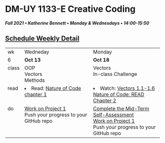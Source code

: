 # DM-UY 1133-E Creative Coding
##### Fall 2021 • Katherine Bennett • Monday & Wednesdays • 14:00-15:50

## [Schedule Weekly Detail](Calendar.md) 

<table>
<tr>
<td>wk</td>
<td>Wedneday</td>
<td>Monday </td>
</tr>
<!-- dates -->
<tr>
  <td valign="top">6</td>
  <td valign="top" width="48%"><strong>Oct 13</strong></td>
  <td valign="top" width="48%"><strong>Oct 18</strong></td>
</tr>
<!-- class -->
<tr>
	<td valign="top">class</td>
	<!-- day Tues -->
	<td valign="top" width="48%">
	OOP<br>
	Vectors<br>
	Methods<br>	
	</td>
	<!-- day Thurs -->
	<td valign="top" width="48%">
	Vectors<br>
	In-class Challenge <br>
	</td>
<!-- homework -->
<tr>
  <td valign="top">read</td>
  	<!-- day Tues -->
  	<td valign="top"> 
	<li>Read: <a href = "https://natureofcode.com/book/chapter-1-vectors/"> Nature of Code chapter 1 </a> </li>
	</td>
  	<!-- day Thurs -->
  	<td valign="top"> 
  		<li> Watch: <a href = "https://vimeo.com/channels/natureofcode/page:1">Vectors 1.1-1.6</a></li>
    <a href ="http://natureofcode.com/">Nature of Code: READ Chapter 2</a>
  	</td>
 </tr>
 <!-- do -->
<tr>
  <td valign = "top">do</td>
	<!-- day Tues -->
 	<td valign = "top"> 
 		<a href = "Project_1.md"> Work on Project 1 </a> <br>
 		Push your progress to your GitHub repo
 	</td>
  	<!-- day Thurs -->
  	<td valign = "top">
	<a href = "Self_Assessment.md"> Complete the Mid-Term Self-Assessment </a><br>
	<a href = "Project_1.md"> Work on Project 1 </a> <br>
 		Push your progress to your GitHub repo
 	</td>
  	</td> 	
</tr>
</table>